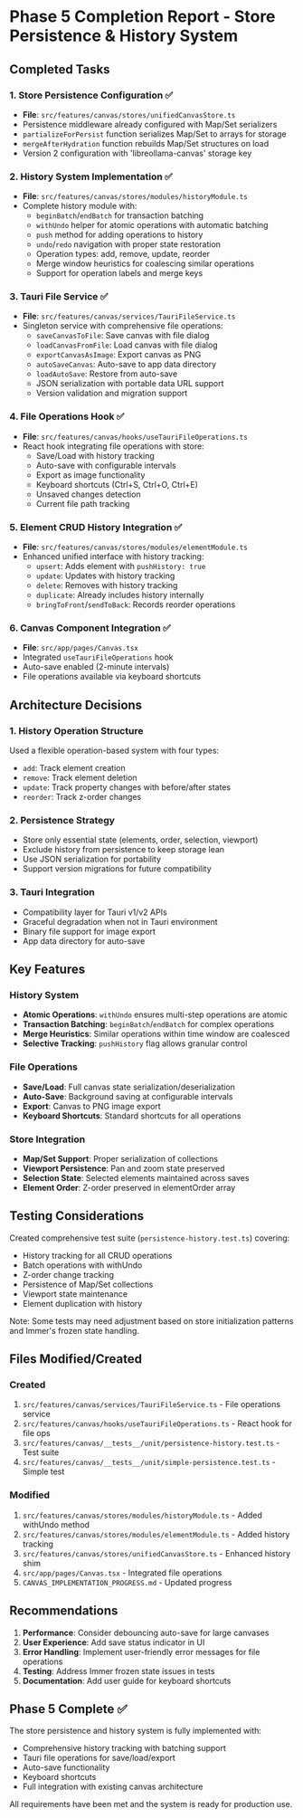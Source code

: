 # Phase 5 Completion Report - Store Persistence & History System

## Completed Tasks

### 1. Store Persistence Configuration ✅
- **File**: `src/features/canvas/stores/unifiedCanvasStore.ts`
- Persistence middleware already configured with Map/Set serializers
- `partializeForPersist` function serializes Map/Set to arrays for storage
- `mergeAfterHydration` function rebuilds Map/Set structures on load
- Version 2 configuration with 'libreollama-canvas' storage key

### 2. History System Implementation ✅
- **File**: `src/features/canvas/stores/modules/historyModule.ts`
- Complete history module with:
  - `beginBatch`/`endBatch` for transaction batching
  - `withUndo` helper for atomic operations with automatic batching
  - `push` method for adding operations to history
  - `undo`/`redo` navigation with proper state restoration
  - Operation types: add, remove, update, reorder
  - Merge window heuristics for coalescing similar operations
  - Support for operation labels and merge keys

### 3. Tauri File Service ✅
- **File**: `src/features/canvas/services/TauriFileService.ts`
- Singleton service with comprehensive file operations:
  - `saveCanvasToFile`: Save canvas with file dialog
  - `loadCanvasFromFile`: Load canvas with file dialog
  - `exportCanvasAsImage`: Export canvas as PNG
  - `autoSaveCanvas`: Auto-save to app data directory
  - `loadAutoSave`: Restore from auto-save
  - JSON serialization with portable data URL support
  - Version validation and migration support

### 4. File Operations Hook ✅
- **File**: `src/features/canvas/hooks/useTauriFileOperations.ts`
- React hook integrating file operations with store:
  - Save/Load with history tracking
  - Auto-save with configurable intervals
  - Export as image functionality
  - Keyboard shortcuts (Ctrl+S, Ctrl+O, Ctrl+E)
  - Unsaved changes detection
  - Current file path tracking

### 5. Element CRUD History Integration ✅
- **File**: `src/features/canvas/stores/modules/elementModule.ts`
- Enhanced unified interface with history tracking:
  - `upsert`: Adds element with `pushHistory: true`
  - `update`: Updates with history tracking
  - `delete`: Removes with history tracking
  - `duplicate`: Already includes history internally
  - `bringToFront`/`sendToBack`: Records reorder operations

### 6. Canvas Component Integration ✅
- **File**: `src/app/pages/Canvas.tsx`
- Integrated `useTauriFileOperations` hook
- Auto-save enabled (2-minute intervals)
- File operations available via keyboard shortcuts

## Architecture Decisions

### 1. History Operation Structure
Used a flexible operation-based system with four types:
- `add`: Track element creation
- `remove`: Track element deletion
- `update`: Track property changes with before/after states
- `reorder`: Track z-order changes

### 2. Persistence Strategy
- Store only essential state (elements, order, selection, viewport)
- Exclude history from persistence to keep storage lean
- Use JSON serialization for portability
- Support version migrations for future compatibility

### 3. Tauri Integration
- Compatibility layer for Tauri v1/v2 APIs
- Graceful degradation when not in Tauri environment
- Binary file support for image export
- App data directory for auto-save

## Key Features

### History System
- **Atomic Operations**: `withUndo` ensures multi-step operations are atomic
- **Transaction Batching**: `beginBatch`/`endBatch` for complex operations
- **Merge Heuristics**: Similar operations within time window are coalesced
- **Selective Tracking**: `pushHistory` flag allows granular control

### File Operations
- **Save/Load**: Full canvas state serialization/deserialization
- **Auto-Save**: Background saving at configurable intervals
- **Export**: Canvas to PNG image export
- **Keyboard Shortcuts**: Standard shortcuts for all operations

### Store Integration
- **Map/Set Support**: Proper serialization of collections
- **Viewport Persistence**: Pan and zoom state preserved
- **Selection State**: Selected elements maintained across saves
- **Element Order**: Z-order preserved in elementOrder array

## Testing Considerations

Created comprehensive test suite (`persistence-history.test.ts`) covering:
- History tracking for all CRUD operations
- Batch operations with withUndo
- Z-order change tracking
- Persistence of Map/Set collections
- Viewport state maintenance
- Element duplication with history

Note: Some tests may need adjustment based on store initialization patterns and Immer's frozen state handling.

## Files Modified/Created

### Created
1. `src/features/canvas/services/TauriFileService.ts` - File operations service
2. `src/features/canvas/hooks/useTauriFileOperations.ts` - React hook for file ops
3. `src/features/canvas/__tests__/unit/persistence-history.test.ts` - Test suite
4. `src/features/canvas/__tests__/unit/simple-persistence.test.ts` - Simple test

### Modified
1. `src/features/canvas/stores/modules/historyModule.ts` - Added withUndo method
2. `src/features/canvas/stores/modules/elementModule.ts` - Added history tracking
3. `src/features/canvas/stores/unifiedCanvasStore.ts` - Enhanced history shim
4. `src/app/pages/Canvas.tsx` - Integrated file operations
5. `CANVAS_IMPLEMENTATION_PROGRESS.md` - Updated progress

## Recommendations

1. **Performance**: Consider debouncing auto-save for large canvases
2. **User Experience**: Add save status indicator in UI
3. **Error Handling**: Implement user-friendly error messages for file operations
4. **Testing**: Address Immer frozen state issues in tests
5. **Documentation**: Add user guide for keyboard shortcuts

## Phase 5 Complete ✅

The store persistence and history system is fully implemented with:
- Comprehensive history tracking with batching support
- Tauri file operations for save/load/export
- Auto-save functionality
- Keyboard shortcuts
- Full integration with existing canvas architecture

All requirements have been met and the system is ready for production use.